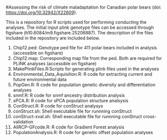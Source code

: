 #Assessing the risk of climate maladaptation for Canadian polar bears (doi: https://doi.org/10.32942/X22609). 

This is a repository for R scripts used for performing conducting the analyses. The initial input plink genotype files can be accessed through figshare (h10.6084/m9.figshare.25206887). The description of the files  included in the repository are included below.	


1. Chip12.ped: Genotype ped file for 411 polar bears included in analysis (accessible on figshare)
2. Chip12.map: Corresponding map file from the ped. Both are required for PLINK analyses (accessible on figshare)
3. MakePlinkFiles.R:Scripts for generating plink files used in the analyses
4. Environmental_Data_Aquisition.R: R code for extracting current and future environmental data
5. PopGen.R: R code for population genetic diversity and differentiation analyses
6. snmf.R: R code for snmf ancestry distribution analysis
7. sPCA.R: R code for sPCA population structure analsysis
8. ConStruct.R: R code for conStruct analysys
9. conStruct.sh: Shell executable file for runnning conStruct
10. conStruct-xval.sh: Shell executable file for runnning conStruct cross-validation
11. AllRCP-GFcode.R: R code for Gradient Forest analysis
12. PopulationAnalysis.R: R code for genetic offset population analyses	
